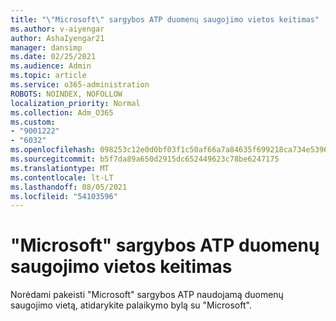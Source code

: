 ```yaml
---
title: "\"Microsoft\" sargybos ATP duomenų saugojimo vietos keitimas"
ms.author: v-aiyengar
author: AshaIyengar21
manager: dansimp
ms.date: 02/25/2021
ms.audience: Admin
ms.topic: article
ms.service: o365-administration
ROBOTS: NOINDEX, NOFOLLOW
localization_priority: Normal
ms.collection: Adm_O365
ms.custom:
- "9001222"
- "6032"
ms.openlocfilehash: 098253c12e0d0bf03f1c50af66a7a84635f699218ca734e53965bcfd55edb930
ms.sourcegitcommit: b5f7da89a650d2915dc652449623c78be6247175
ms.translationtype: MT
ms.contentlocale: lt-LT
ms.lasthandoff: 08/05/2021
ms.locfileid: "54103596"
---
```

# <a name="change-data-storage-location-for-microsoft-defender-atp"></a>"Microsoft" sargybos ATP duomenų saugojimo vietos keitimas

Norėdami pakeisti "Microsoft" sargybos ATP naudojamą duomenų saugojimo vietą, atidarykite palaikymo bylą su "Microsoft".
